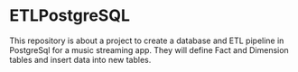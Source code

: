# ETLPostgreSQL
This repository is about a project to create a database and ETL pipeline in PostgreSql for a music streaming app. They will define Fact and Dimension tables and insert data into new tables. 
